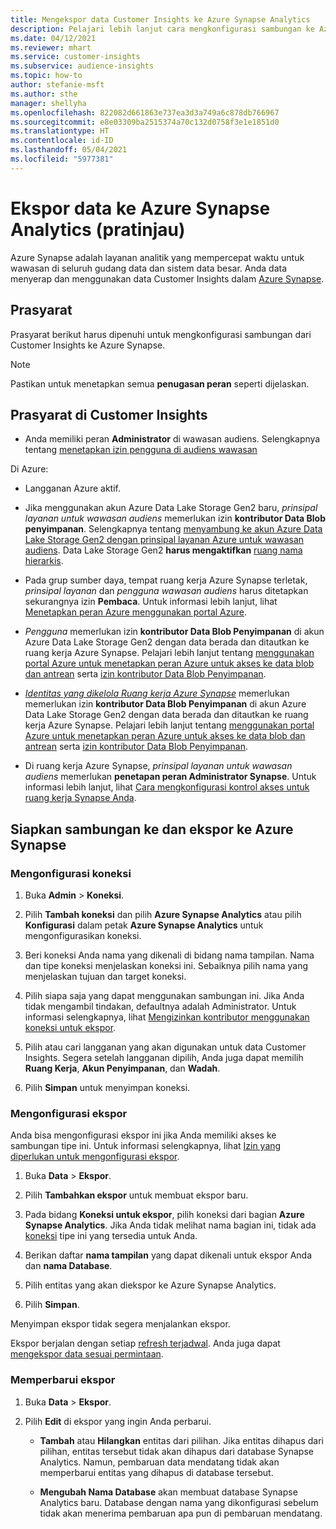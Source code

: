```yaml
---
title: Mengekspor data Customer Insights ke Azure Synapse Analytics
description: Pelajari lebih lanjut cara mengkonfigurasi sambungan ke Azure Synapse Analytics.
ms.date: 04/12/2021
ms.reviewer: mhart
ms.service: customer-insights
ms.subservice: audience-insights
ms.topic: how-to
author: stefanie-msft
ms.author: sthe
manager: shellyha
ms.openlocfilehash: 822082d661863e737ea3d3a749a6c878db766967
ms.sourcegitcommit: e8e03309ba2515374a70c132d0758f3e1e1851d0
ms.translationtype: HT
ms.contentlocale: id-ID
ms.lasthandoff: 05/04/2021
ms.locfileid: "5977381"
---
```

# <a name="export-data-to-azure-synapse-analytics-preview"></a>Ekspor data ke Azure Synapse Analytics (pratinjau)

Azure Synapse adalah layanan analitik yang mempercepat waktu untuk wawasan di seluruh gudang data dan sistem data besar. Anda data menyerap dan menggunakan data Customer Insights dalam [Azure Synapse](/azure/synapse-analytics/overview-what-is).

## <a name="prerequisites"></a>Prasyarat

Prasyarat berikut harus dipenuhi untuk mengkonfigurasi sambungan dari Customer Insights ke Azure Synapse.

> [!NOTE]
> Pastikan untuk menetapkan semua **penugasan peran** seperti dijelaskan.  

## <a name="prerequisites-in-customer-insights"></a>Prasyarat di Customer Insights

* Anda memiliki peran **Administrator** di wawasan audiens. Selengkapnya tentang [menetapkan izin pengguna di audiens wawasan](permissions.md#assign-roles-and-permissions)

Di Azure: 

- Langganan Azure aktif.

- Jika menggunakan akun Azure Data Lake Storage Gen2 baru, *prinsipal layanan untuk wawasan audiens* memerlukan izin **kontributor Data Blob penyimpanan**. Selengkapnya tentang [menyambung ke akun Azure Data Lake Storage Gen2 dengan prinsipal layanan Azure untuk wawasan audiens](connect-service-principal.md). Data Lake Storage Gen2 **harus mengaktifkan** [ruang nama hierarkis](/azure/storage/blobs/data-lake-storage-namespace).

- Pada grup sumber daya, tempat ruang kerja Azure Synapse terletak, *prinsipal layanan* dan *pengguna wawasan audiens* harus ditetapkan sekurangnya izin **Pembaca**. Untuk informasi lebih lanjut, lihat [Menetapkan peran Azure menggunakan portal Azure](/azure/role-based-access-control/role-assignments-portal).

- *Pengguna* memerlukan izin **kontributor Data Blob Penyimpanan** di akun Azure Data Lake Storage Gen2 dengan data berada dan ditautkan ke ruang kerja Azure Synapse. Pelajari lebih lanjut tentang [menggunakan portal Azure untuk menetapkan peran Azure untuk akses ke data blob dan antrean](/azure/storage/common/storage-auth-aad-rbac-portal) serta [izin kontributor Data Blob Penyimpanan](/azure/role-based-access-control/built-in-roles#storage-blob-data-contributor).

- *[Identitas yang dikelola Ruang kerja Azure Synapse](/azure/synapse-analytics/security/synapse-workspace-managed-identity)* memerlukan memerlukan izin **kontributor Data Blob Penyimpanan** di akun Azure Data Lake Storage Gen2 dengan data berada dan ditautkan ke ruang kerja Azure Synapse. Pelajari lebih lanjut tentang [menggunakan portal Azure untuk menetapkan peran Azure untuk akses ke data blob dan antrean](/azure/storage/common/storage-auth-aad-rbac-portal) serta [izin kontributor Data Blob Penyimpanan](/azure/role-based-access-control/built-in-roles#storage-blob-data-contributor).

- Di ruang kerja Azure Synapse, *prinsipal layanan untuk wawasan audiens* memerlukan **penetapan peran Administrator Synapse**. Untuk informasi lebih lanjut, lihat [Cara mengkonfigurasi kontrol akses untuk ruang kerja Synapse Anda](/azure/synapse-analytics/security/how-to-set-up-access-control).

## <a name="set-up-the-connection-and-export-to-azure-synapse"></a>Siapkan sambungan ke dan ekspor ke Azure Synapse

### <a name="configure-a-connection"></a>Mengonfigurasi koneksi

1. Buka **Admin** > **Koneksi**.

1. Pilih **Tambah koneksi** dan pilih **Azure Synapse Analytics** atau pilih **Konfigurasi** dalam petak **Azure Synapse Analytics** untuk mengonfigurasikan koneksi.

1. Beri koneksi Anda nama yang dikenali di bidang nama tampilan. Nama dan tipe koneksi menjelaskan koneksi ini. Sebaiknya pilih nama yang menjelaskan tujuan dan target koneksi.

1. Pilih siapa saja yang dapat menggunakan sambungan ini. Jika Anda tidak mengambil tindakan, defaultnya adalah Administrator. Untuk informasi selengkapnya, lihat [Mengizinkan kontributor menggunakan koneksi untuk ekspor](connections.md#allow-contributors-to-use-a-connection-for-exports).

1. Pilih atau cari langganan yang akan digunakan untuk data Customer Insights. Segera setelah langganan dipilih, Anda juga dapat memilih **Ruang Kerja**, **Akun Penyimpanan**, dan **Wadah**.

1. Pilih **Simpan** untuk menyimpan koneksi.

### <a name="configure-an-export"></a>Mengonfigurasi ekspor

Anda bisa mengonfigurasi ekspor ini jika Anda memiliki akses ke sambungan tipe ini. Untuk informasi selengkapnya, lihat [Izin yang diperlukan untuk mengonfigurasi ekspor](export-destinations.md#set-up-a-new-export).

1. Buka **Data** > **Ekspor**.

1. Pilih **Tambahkan ekspor** untuk membuat ekspor baru.

1. Pada bidang **Koneksi untuk ekspor**, pilih koneksi dari bagian **Azure Synapse Analytics**. Jika Anda tidak melihat nama bagian ini, tidak ada [koneksi](connections.md) tipe ini yang tersedia untuk Anda.

1. Berikan daftar **nama tampilan** yang dapat dikenali untuk ekspor Anda dan **nama Database**.

1. Pilih entitas yang akan diekspor ke Azure Synapse Analytics.

1. Pilih **Simpan**.

Menyimpan ekspor tidak segera menjalankan ekspor.

Ekspor berjalan dengan setiap [refresh terjadwal](system.md#schedule-tab). Anda juga dapat [mengekspor data sesuai permintaan](export-destinations.md#run-exports-on-demand).

### <a name="update-an-export"></a>Memperbarui ekspor

1. Buka **Data** > **Ekspor**.

1. Pilih **Edit** di ekspor yang ingin Anda perbarui.

   - **Tambah** atau **Hilangkan** entitas dari pilihan. Jika entitas dihapus dari pilihan, entitas tersebut tidak akan dihapus dari database Synapse Analytics. Namun, pembaruan data mendatang tidak akan memperbarui entitas yang dihapus di database tersebut.

   - **Mengubah Nama Database** akan membuat database Synapse Analytics baru. Database dengan nama yang dikonfigurasi sebelum tidak akan menerima pembaruan apa pun di pembaruan mendatang.
